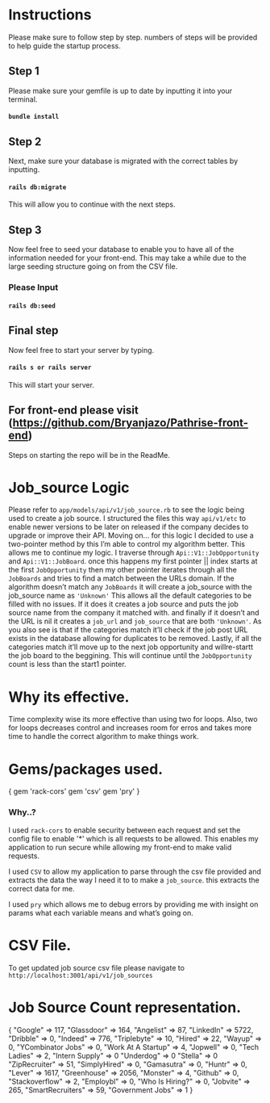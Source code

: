 # Instructions
Please make sure to follow step by step. numbers of steps will be provided to help guide the startup process.
 
## Step 1
 
Please make sure your gemfile is up to date by inputting it into your terminal.
 
#### `bundle install`
 
## Step 2
 
Next, make sure your database is migrated with the correct tables by inputting.
 
#### `rails db:migrate`
 
This will allow you to continue with the next steps.
 
## Step 3
 
Now feel free to seed your database to enable you to have all of the information needed for your front-end. This may take a while due to the large seeding structure going on from the CSV file.
 
### Please Input
 
#### `rails db:seed`
 
## Final step
 
Now feel free to start your server by typing.
 
#### `rails s or rails server`
 
This will start your server.
 
 
## For front-end please visit (https://github.com/Bryanjazo/Pathrise-front-end)
 
Steps on starting the repo will be in the ReadMe.
 
# Job_source Logic
Please refer to `app/models/api/v1/job_source.rb` to see the logic being used to create a job source. I structured the files this way `api/v1/etc` to enable newer versions to be later on released if the company decides to upgrade or improve their API.
Moving on... for this logic I decided to use a two-pointer method by this I’m able to control my algorithm better. This allows me to continue my logic. I traverse through `Api::V1::JobOpportunity` and `Api::V1::JobBoard`. once this happens my first pointer || index starts at the first `JobOpportunity` then my other pointer iterates through all the `JobBoards` and tries to find a match between the URLs domain. If the algorithm doesn’t match any `JobBoards` it will create a job_source with the job_source name as `'Unknown'` This allows all the default categories to be filled with no issues. If it does it creates a job source and puts the job source name from the company it matched with. and finally if it doesn’t and the URL is nil it creates a `job_url` and `job_source` that are both `'Unknown'`. As you also see is that if the categories match it’ll check if the job post URL exists in the database allowing for duplicates to be removed. Lastly, if all the categories match it’ll move up to the next job opportunity and willre-startt the job board to the beggining. This will continue until the `JobOpportunity` count is less than the start1 pointer.
 
# Why its effective.
 
Time complexity wise its more effective than using two for loops. Also, two for loops decreases control and increases room for erros and takes more time to handle the correct algorithm to make things work.
 
# Gems/packages used.
{
gem 'rack-cors'
gem 'csv'
gem 'pry'
}
### Why..?
 
I used `rack-cors` to enable security between each request and set the config file to enable '*' which is all requests to be allowed. This enables my application to run secure while allowing my front-end to make valid requests.
 
I used `CSV` to allow my application to parse through the csv file provided and extracts the data the way I need it to to make a `job_source`. this extracts the correct data for me.
 
I used `pry` which allows me to debug errors by providing me with insight on params what each variable means and what’s going on.
 
# CSV File.
 
To get updated job source csv file please navigate to `http://localhost:3001/api/v1/job_sources`
 
 
# Job Source Count representation.


{
    "Google" => 117,
    "Glassdoor" => 164,
    "Angelist" => 87,
    "LinkedIn" => 5722,
    "Dribble" => 0,
    "Indeed" => 776,
    "Triplebyte" => 10,
    "Hired" => 22,
    "Wayup" => 0,
    "YCombinator Jobs" => 0,
    "Work At A Startup" => 4,
    "Jopwell" => 0,
    "Tech Ladies" => 2,
    "Intern Supply" => 0
    "Underdog" => 0
    "Stella" => 0
    "ZipRecruiter" => 51,
    "SimplyHired" => 0,
    "Gamasutra" => 0,
    "Huntr" => 0,
    "Lever" => 1617,
    "Greenhouse" => 2056,
    "Monster" => 4,
    "Github" => 0,
    "Stackoverflow" => 2,
    "Employbl" => 0,
    "Who Is Hiring?" => 0,
    "Jobvite" => 265,
    "SmartRecruiters" => 59,
    "Government Jobs" => 1
}